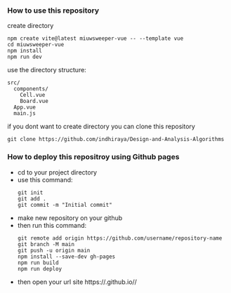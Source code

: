 ### How to use this repository
create directory
```
npm create vite@latest miuwsweeper-vue -- --template vue
cd miuwsweeper-vue
npm install
npm run dev
```
use the directory structure:
```
src/
  components/
    Cell.vue
    Board.vue
  App.vue
  main.js
```

if you dont want to create directory you can clone this repository
```
git clone https://github.com/indhiraya/Design-and-Analysis-Algorithms
```
### How to deploy this repositroy using Github pages
- cd to your project directory
- use this command:
  ```
  git init
  git add .
  git commit -m "Initial commit"
  ```
- make new repository on your github
- then run this command:
  ```
  git remote add origin https://github.com/username/repository-name
  git branch -M main
  git push -u origin main
  npm install --save-dev gh-pages
  npm run build
  npm run deploy
  ```
- then open your url site https://<USERNAME>.github.io/<REPO-NAME>/
  
